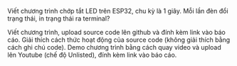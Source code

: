 Viết chương trình chớp tắt LED trên ESP32, chu kỳ là 1 giây. Mỗi lần đèn đổi trạng thái, in trạng thái ra terminal?

Viết chương trình, upload source code lên github và đính kèm link vào báo cáo.
Giải thích cách thức hoạt động của source code (không giải thích bằng cách ghi chú code).
Demo chương trình bằng cách quay video và upload lên Youtube (chế độ Unlisted), đính kèm link vào báo cáo.
